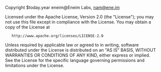 Copyright $today.year eneim@Eneim Labs, nam@ene.im

Licensed under the Apache License, Version 2.0 (the "License");
you may not use this file except in compliance with the License.
You may obtain a copy of the License at
 
       http://www.apache.org/licenses/LICENSE-2.0
       
Unless required by applicable law or agreed to in writing, software
distributed under the License is distributed on an "AS IS" BASIS,
WITHOUT WARRANTIES OR CONDITIONS OF ANY KIND, either express or implied.
See the License for the specific language governing permissions and
limitations under the License.
